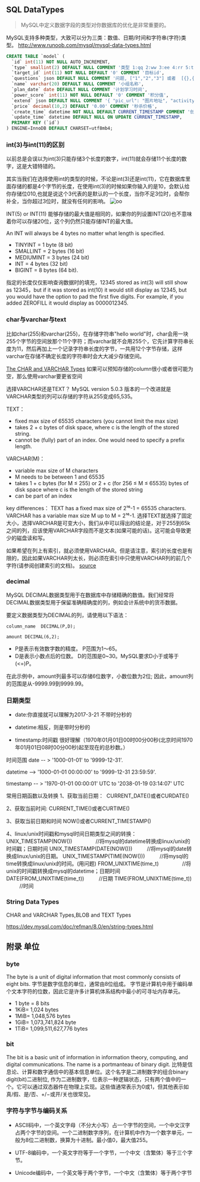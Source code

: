 ## SQL DataTypes
> MySQL中定义数据字段的类型对你数据库的优化是非常重要的。

MySQL支持多种类型，大致可以分为三类：数值、日期/时间和字符串(字符)类型。
http://www.runoob.com/mysql/mysql-data-types.html

```sql
CREATE TABLE `model` (
  `id` int(11) NOT NULL AUTO_INCREMENT,
  `type` smallint(2) DEFAULT NULL COMMENT '类型 1:qq 2:ww 3:ee 4:rr 5:tt',
  `target_id` int(11) NOT NULL DEFAULT '0' COMMENT '目标id',
  `questions` json DEFAULT NULL COMMENT '问题, ["1","2","3"] 或者  [{},{},{}]',   
  `name` varchar(20) DEFAULT NULL COMMENT '小组名称',
  `plan_date` date DEFAULT NULL COMMENT '计划学习时间',
  `power_score` int(11) NOT NULL DEFAULT '0' COMMENT '积分值',
  `extend` json DEFAULT NULL COMMENT '{ "pic_url": "图片地址", "activity_name":"活动名称" }',
  `price` decimal(10,2) DEFAULT '0.00' COMMENT '秒杀价格',
  `create_time` datetime NOT NULL DEFAULT CURRENT_TIMESTAMP COMMENT '创建时间',
  `update_time` datetime DEFAULT NULL ON UPDATE CURRENT_TIMESTAMP,
  PRIMARY KEY (`id`)
) ENGINE=InnoDB DEFAULT CHARSET=utf8mb4;
```

### int(3)与int(11)的区别
以前总是会误以为int(3)只能存储3个长度的数字，int(11)就会存储11个长度的数字，这是大错特错的。

其实当我们在选择使用int的类型的时候，不论是int(3)还是int(11)，它在数据库里面存储的都是4个字节的长度，在使用int(3)的时候如果你输入的是10，会默认给你存储位010,也就是说这个3代表的是默认的一个长度，当你不足3位时，会帮你补全，当你超过3位时，就没有任何的影响。
![oo](https://s2.ax1x.com/2019/03/19/An8X3n.png)

INT(5) or INT(11) 能够存储的最大值是相同的，如果你的列设置INT(20)也不意味着你可以存储20位，这个列仍然只能存储INT的最大值。

An INT will always be 4 bytes no matter what length is specified.
- TINYINT = 1 byte (8 bit)
- SMALLINT = 2 bytes (16 bit)
- MEDIUMINT = 3 bytes (24 bit)
- INT = 4 bytes (32 bit)
- BIGINT = 8 bytes (64 bit).

指定的长度仅仅影响查询数据时的填充，12345 stored as int(3) will still show as 12345，but if it was stored as int(10) it would still display as 12345, but you would have the option to pad the first five digits. For example, if you added ZEROFILL it would display as 0000012345.


### char与varchar与text
比如char(255)和varchar(255)，在存储字符串"hello world"时，char会用一块255个字节的空间放那个11个字符；而varchar就不会用255个，它先计算字符串长度为11，然后再加上一个记录字符串长度的字节，一共用12个字节存储，这样varchar在存储不确定长度的字符串时会大大减少存储空间。

[The CHAR and VARCHAR Types](https://dev.mysql.com/doc/refman/8.0/en/char.html)
如果可以预知存储的column很小或者很可能为空，那么使用varchar要更省空间

选择VARCHAR还是TEXT？
MySQL version 5.0.3 版本的一个改进就是VARCHAR类型的列可以存储的字符从255变成65,535。

TEXT：
- fixed max size of 65535 characters (you cannot limit the max size)
- takes 2 + c bytes of disk space, where c is the length of the stored string.
- cannot be (fully) part of an index. One would need to specify a prefix length.

VARCHAR(M)：
- variable max size of M characters
- M needs to be between 1 and 65535
- takes 1 + c bytes (for M ≤ 255) or 2 + c (for 256 ≤ M ≤ 65535) bytes of disk space where c is the length of the stored string
- can be part of an index

key differences：
TEXT has a fixed max size of 2¹⁶-1 = 65535 characters. 
VARCHAR has a variable max size M up to M = 2¹⁶-1.
选择TEXT就选择了固定大小，选择VARCHAR是可变大小，我们从中可以得出的结论是，对于255到65k之间的列，应该使用VARCHAR字段而不是文本(如果可能的话)。这可能会导致更少的磁盘读和写。

如果希望在列上有索引，就必须使用VARCHAR。但是请注意，索引的长度也是有限的，因此如果VARCHAR列太长，则必须在索引中只使用VARCHAR列的前几个字符(请参阅创建索引的文档)。
[source](https://stackoverflow.com/questions/25300821/difference-between-varchar-and-text-in-mysql)


### decimal
MySQL DECIMAL数据类型用于在数据库中存储精确的数值。我们经常将DECIMAL数据类型用于保留准确精确度的列，例如会计系统中的货币数据。

要定义数据类型为DECIMAL的列，请使用以下语法：
```
column_name  DECIMAL(P,D);

amount DECIMAL(6,2);
```
- P是表示有效数字数的精度。 P范围为1〜65。
- D是表示小数点后的位数。 D的范围是0~30。MySQL要求D小于或等于(<=)P。

在此示例中，amount列最多可以存储6位数字，小数位数为2位; 因此，amount列的范围是从-9999.99到9999.99。


### 日期类型
* date:你直接就可以理解为2017-3-21 不带时分秒的

* datetime:相反，则是带时分秒的 

* timestamp:时间戳 很好理解（1970年01月01日00时00分00秒(北京时间1970年01月01日08时00分00秒)起至现在的总秒数。）

时间范围
date -- > '1000-01-01' to '9999-12-31'.

datetime --> '1000-01-01 00:00:00' to '9999-12-31 23:59:59'.

timestamp -- > '1970-01-01 00:00:01' UTC to '2038-01-19 03:14:07' UTC


常用日期函数以及转换
1、获取当前日期：
 CURRENT_DATE()或者CURDATE()

2、获取当前时间:
CURRENT_TIME()或者CURTIME()

3、获取当前日期和时间
NOW()或者CURRENT_TIMESTAMP()

4、linux/unix时间戳和mysql时间日期类型之间的转换：
UNIX_TIMESTAMP(NOW())                //将mysql的datetime转换成linux/unix的时间戳；日期时间
UNIX_TIMESTAMP(DATE(NOW()))          //将mysql的date转换成linux/unix的日期。
UNIX_TIMESTAMP(TIME(NOW()))          //将mysql的time转换成linux/unix的时间。(用问题)
FROM_UNIXTIME(time_t)                //将unix的时间戳转换成mysql的datetime；日期时间
DATE(FROM_UNIXTIME(time_t))          //日期
TIME(FROM_UNIXTIME(time_t))          //时间

### String Data Types
CHAR and VARCHAR Types,BLOB and TEXT Types

https://dev.mysql.com/doc/refman/8.0/en/string-types.html

## 附录 单位
### byte
The byte is a unit of digital information that most commonly consists of eight bits. 
字节是数字信息的单位，通常由8位组成。
字节是计算机中用于编码单个文本字符的位数，因此它是许多计算机体系结构中最小的可寻址内存单元。

- 1 byte = 8 bits 
- 1KiB= 1,024 bytes 
- 1MiB= 1,048,576 bytes 
- 1GiB= 1,073,741,824 byte 
- 1TiB= 1,099,511,627,776 bytes

### bit
The bit is a basic unit of information in information theory, computing, and digital communications. The name is a portmanteau of binary digit.
比特是信息论、计算和数字通信中的基本信息单位。这个名字是二进制数字的组合binary digit(bit)二进制位,
作为二进制数字，位表示一种逻辑状态，只有两个值中的一个。它可以通过双态器件在物理上实现。这些值通常表示为0或1，但其他表示如真/假、是/否、+/−或开/关也很常见。

### 字符与字节与编码关系
- ASCII码中，一个英文字母（不分大小写）占一个字节的空间，一个中文汉字占两个字节的空间。一个二进制数字序列，在计算机中作为一个数字单元，一般为8位二进制数，换算为十进制。最小值0，最大值255。

- UTF-8编码中，一个英文字符等于一个字节，一个中文（含繁体）等于三个字节。

- Unicode编码中，一个英文等于两个字节，一个中文（含繁体）等于两个字节